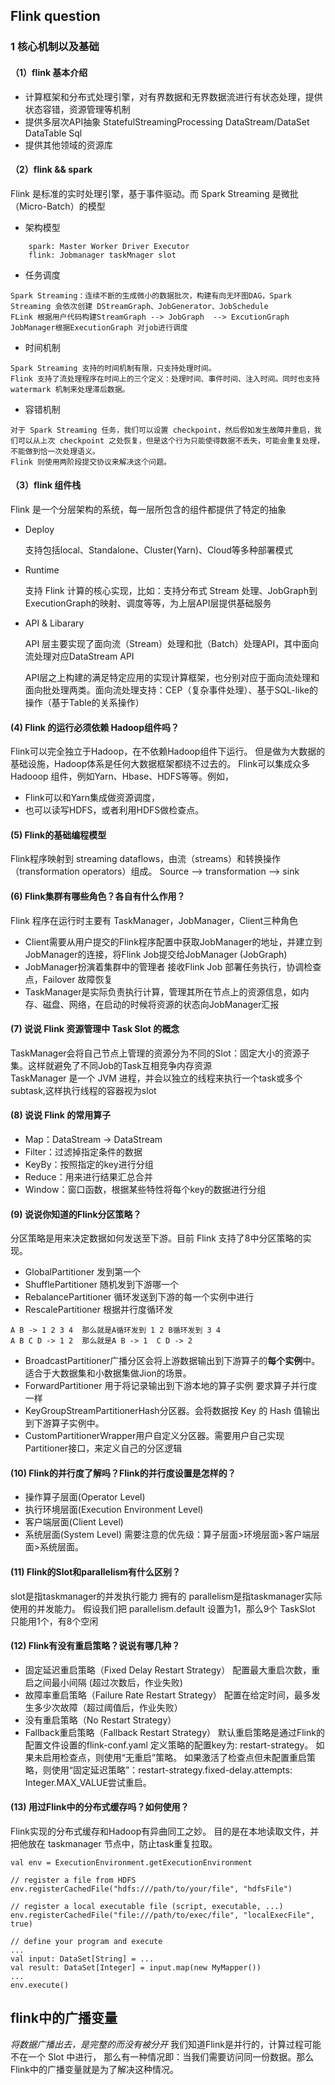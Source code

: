 ## Flink question
### 1 核心机制以及基础

#### （1）flink 基本介绍

- 计算框架和分布式处理引擎，对有界数据和无界数据流进行有状态处理，提供状态容错，资源管理等机制
- 提供多层次API抽象  StatefulStreamingProcessing DataStream/DataSet DataTable Sql
- 提供其他领域的资源库

#### （2）flink && spark

Flink 是标准的实时处理引擎，基于事件驱动。而 Spark Streaming 是微批（Micro-Batch）的模型
- 架构模型
```
    spark: Master Worker Driver Executor
    flink: Jobmanager taskMnager slot
```

- 任务调度
 ```
 Spark Streaming：连续不断的生成微小的数据批次，构建有向无环图DAG，Spark Streaming 会依次创建 DStreamGraph、JobGenerator、JobSchedule
 FLink 根据用户代码构建StreamGraph --> JobGraph  --> ExcutionGraph 
 JobManager根据ExecutionGraph 对job进行调度
 ```
 
- 时间机制
 ```
 Spark Streaming 支持的时间机制有限，只支持处理时间。
 Flink 支持了流处理程序在时间上的三个定义：处理时间、事件时间、注入时间。同时也支持 watermark 机制来处理滞后数据。
 ```
 
- 容错机制
 ```
 对于 Spark Streaming 任务，我们可以设置 checkpoint，然后假如发生故障并重启，我们可以从上次 checkpoint 之处恢复，但是这个行为只能使得数据不丢失，可能会重复处理，不能做到恰一次处理语义。
 Flink 则使用两阶段提交协议来解决这个问题。
```

#### （3）flink 组件栈

Flink 是一个分层架构的系统，每一层所包含的组件都提供了特定的抽象
- Deploy
    
    支持包括local、Standalone、Cluster(Yarn)、Cloud等多种部署模式
- Runtime

    支持 Flink 计算的核心实现，比如：支持分布式 Stream 处理、JobGraph到ExecutionGraph的映射、调度等等，为上层API层提供基础服务
- API & Libarary

    API 层主要实现了面向流（Stream）处理和批（Batch）处理API，其中面向流处理对应DataStream API
    
    API层之上构建的满足特定应用的实现计算框架，也分别对应于面向流处理和面向批处理两类。面向流处理支持：CEP（复杂事件处理）、基于SQL-like的操作（基于Table的关系操作）
    
#### (4) Flink 的运行必须依赖 Hadoop组件吗？

   Flink可以完全独立于Hadoop，在不依赖Hadoop组件下运行。
   但是做为大数据的基础设施，Hadoop体系是任何大数据框架都绕不过去的。
   Flink可以集成众多Hadooop 组件，例如Yarn、Hbase、HDFS等等。例如，
   - Flink可以和Yarn集成做资源调度，
   - 也可以读写HDFS，或者利用HDFS做检查点。

#### (5) Flink的基础编程模型

Flink程序映射到 streaming dataflows，由流（streams）和转换操作（transformation operators）组成。
Source --> transformation --> sink

#### (6) Flink集群有哪些角色？各自有什么作用？
Flink 程序在运行时主要有 TaskManager，JobManager，Client三种角色
- Client需要从用户提交的Flink程序配置中获取JobManager的地址，并建立到JobManager的连接，将Flink Job提交给JobManager (JobGraph)
- JobManager扮演着集群中的管理者 接收Flink Job 部署任务执行，协调检查点，Failover 故障恢复       
- TaskManager是实际负责执行计算，管理其所在节点上的资源信息，如内存、磁盘、网络，在启动的时候将资源的状态向JobManager汇报    
   
#### (7) 说说 Flink 资源管理中 Task Slot 的概念
TaskManager会将自己节点上管理的资源分为不同的Slot：固定大小的资源子集。这样就避免了不同Job的Task互相竞争内存资源    
TaskManager 是一个 JVM 进程，并会以独立的线程来执行一个task或多个subtask,这样执行线程的容器视为slot

#### (8) 说说 Flink 的常用算子
- Map：DataStream → DataStream
- Filter：过滤掉指定条件的数据
- KeyBy：按照指定的key进行分组
- Reduce：用来进行结果汇总合并
- Window：窗口函数，根据某些特性将每个key的数据进行分组

#### (9) 说说你知道的Flink分区策略？
分区策略是用来决定数据如何发送至下游。目前 Flink 支持了8中分区策略的实现。
- GlobalPartitioner  发到第一个
- ShufflePartitioner 随机发到下游哪一个
- RebalancePartitioner 循环发送到下游的每一个实例中进行
- RescalePartitioner 根据并行度循环发 
```
A B -> 1 2 3 4  那么就是A循环发到 1 2 B循环发到 3 4
A B C D -> 1 2  那么就是A B -> 1  C D -> 2
```
- BroadcastPartitioner广播分区会将上游数据输出到下游算子的**每个实例**中。适合于大数据集和小数据集做Jion的场景。
- ForwardPartitioner 用于将记录输出到下游本地的算子实例  要求算子并行度一样
- KeyGroupStreamPartitionerHash分区器。会将数据按 Key 的 Hash 值输出到下游算子实例中。
- CustomPartitionerWrapper用户自定义分区器。需要用户自己实现Partitioner接口，来定义自己的分区逻辑
#### (10)  Flink的并行度了解吗？Flink的并行度设置是怎样的？
- 操作算子层面(Operator Level)
- 执行环境层面(Execution Environment Level)
- 客户端层面(Client Level)
- 系统层面(System Level)
需要注意的优先级：算子层面>环境层面>客户端层面>系统层面。
#### (11) Flink的Slot和parallelism有什么区别？
slot是指taskmanager的并发执行能力 拥有的
parallelism是指taskmanager实际使用的并发能力。
假设我们把 parallelism.default 设置为1，那么9个 TaskSlot 只能用1个，有8个空闲

#### (12) Flink有没有重启策略？说说有哪几种？
- 固定延迟重启策略（Fixed Delay Restart Strategy） 配置最大重启次数，重启之间最小间隔 (超过次数后，作业失败)
- 故障率重启策略（Failure Rate Restart Strategy）  配置在给定时间，最多发生多少次故障（超过阈值后，作业失败）
- 没有重启策略（No Restart Strategy）
- Fallback重启策略（Fallback Restart Strategy）
默认重启策略是通过Flink的配置文件设置的flink-conf.yaml
定义策略的配置key为: restart-strategy。
如果未启用检查点，则使用“无重启”策略。
如果激活了检查点但未配置重启策略，则使用“固定延迟策略”：restart-strategy.fixed-delay.attempts: Integer.MAX_VALUE尝试重启。

#### (13) 用过Flink中的分布式缓存吗？如何使用？
Flink实现的分布式缓存和Hadoop有异曲同工之妙。
目的是在本地读取文件，并把他放在 taskmanager 节点中，防止task重复拉取。
```
val env = ExecutionEnvironment.getExecutionEnvironment

// register a file from HDFS
env.registerCachedFile("hdfs:///path/to/your/file", "hdfsFile")

// register a local executable file (script, executable, ...)
env.registerCachedFile("file:///path/to/exec/file", "localExecFile", true)

// define your program and execute
...
val input: DataSet[String] = ...
val result: DataSet[Integer] = input.map(new MyMapper())
...
env.execute()
```

## flink中的广播变量
_将数据广播出去，是完整的而没有被分开_
我们知道Flink是并行的，计算过程可能不在一个 Slot 中进行，
那么有一种情况即：当我们需要访问同一份数据。那么Flink中的广播变量就是为了解决这种情况。